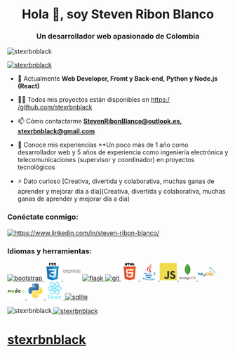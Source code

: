 <h1 align="center">Hola 👋, soy Steven Ribon Blanco</h1>
<h3 align="center">Un desarrollador web apasionado de Colombia</h3>

<p align="left"> <img src="https://komarev.com/ghpvc/?username=stexrbnblack&label=Profile%20views&color=0e75b6&style=flat" alt="stexrbnblack" /> </p> <p align="left"> <a href="https://github.com/ryo-ma/github-profile-trofeo"><img src="https://github-profile-trofeo.vercel.app/?username=stexrbnblack" alt=" stexrbnblack"/> </a> </p>

- 🌱 Actualmente **Web Developer, Fromt y Back-end, Python y Node.js (React)**

- 👨‍💻 Todos mis proyectos están disponibles en [https:/ /github.com/stexrbnblack](https://github.com/stexrbnblack)

- 📫 Cómo contactarme **StevenRibonBlanco@outlook.es, stexrbnblack@gmail.com**
 
- 📄 Conoce mis experiencias **Un poco más de 1 año como desarrollador web y 5 años de experiencia como ingeniería electrónica y telecomunicaciones (supervisor y coordinador) en proyectos tecnológicos 

- ⚡ Dato curioso [Creativa, divertida y colaborativa, muchas ganas de aprender y mejorar día a día](Creativa, divertida y colaborativa, muchas ganas de aprender y mejorar día a día)


<h3 align="left">Conéctate conmigo:</h3>
<p align="left"><a href="https://linkedin.com/en/https://www.linkedin.com/en/steven-ribon-blanco/" target="blank">
<img align="center" src="https://raw.githubusercontent.com/rahuldkjain/github-profile-readme-generator/master/src/images/icons/Social/linked-in-alt.svg" alt="https://www.linkedin.com/in/steven-ribon-blanco/" height="30" width="40" /></a>
</p>

<h3 align="left">Idiomas y herramientas:</h3><p align="left"><a href="https://getbootstrap.com" target="_blank" rel="noreferrer">
<img src="https://raw.githubusercontent.com/devicons/devicon /master/icons/bootstrap/bootstrap-plain-wordmark.svg" alt="bootstrap" width="40" height="40"/> </a><a href="https://www.w3schools.com /css/" target="_blank" rel="noreferrer">
<img src="https://raw.githubusercontent.com/devicons/devicon/master/icons/css3/css3-original-wordmark.svg" alt="css3" width="40" height="40"/> </a> <a href="https://expressjs.com" target="_blank" rel="noreferrer"> 
<img src="https://raw.githubusercontent.com/devicons/devicon/master/icons/express/express-original-wordmark.svg" alt="express" width="40" height="40"/></a> <a href="https://flask.palletsprojects.com/" target="_blank" rel="noreferrer"> 
<img src="https://www.vectorlogo.zone/logos/pocoo_flask/pocoo_flask-icon.svg" alt="flask" width="40" height="40"/> </a> <a href="https://git-scm.com/" target="_blank" rel=" noreferrer"> 
<img src="https://www.vectorlogo.zone/logos/git-scm/git-scm-icon.svg" alt="git" width="40" height="40"/> </a> <a href="https://www.w3.org/html/" target="_blank" rel="noreferrer"> 
<img src="https://raw.githubusercontent.com/devicons/devicon/master/icons/html5/html5-original-wordmark.svg" alt="html5" width="40" height="40"/> </a> <a href="https://www.java.com" target=" _blank" rel="noreferrer"> 
<img src="https://raw.githubusercontent.com/devicons/devicon/master/icons/java/java-original.svg" alt="java" width="40" height ="40"/> </a> <a href="https://developer.mozilla.org/en-US/docs/Web/JavaScript" target="_blank" rel="noreferrer"> 
<img src= "https://raw.githubusercontent.com/devicons/devicon/master/icons/javascript/javascript-original.svg" alt="javascript" width="40" height="40"/> </a> <a href="https:// www.mongodb.com/" target="_blank" rel="noreferrer"> 
<img src="https://raw.githubusercontent.com/devicons/devicon/master/icons/mongodb/mongodb-original-wordmark.svg " alt="mongodb" width="40" height="40"/> </a> <a href="https://www.mysql.com/" target="_blank" rel="noreferrer"> 
<img src="https://raw.githubusercontent.com/devicons/devicon/master/icons/mysql/mysql-original-wordmark.svg" alt="mysql" width="40" height="40"/></a> <a href="https://nodejs.org" target="_blank" rel="noreferrer"> 
<img src="https://raw.githubusercontent.com/devicons/devicon/master/icons/nodejs/nodejs-original-wordmark.svg" alt="nodejs" width="40" height="40"/> </a> <a href="https://www.python.org" target="_blank" rel="noreferrer"> 
<img src="https://raw.githubusercontent.com/devicons/devicon/master/icons/python/python-original.svg" alt="python" width="40" height ="40"/> </a> <a href="https://reactjs.org/" target="_blank" rel="noreferrer"> 
<img src="https://raw.githubusercontent.com/devicons/devicon/master/icons/react/react-original-wordmark.svg" alt="react" width="40" height="40"/> </a> <a href="https: //www.sqlite.org/" target="_blank" rel="noreferrer"> 
<img src="https://www.vectorlogo.zone/logos/sqlite/sqlite-icon.svg" alt="sqlite" ancho="40" altura="40"/> 

<p><img align="left" src="https://github-readme-stats.vercel.app/api/top-langs?username=stexrbnblack&show_icons=true&locale=en&layout=compact" alt="stexrbnblack" /> </p>

<p> <img align="center" src="https://github-readme-stats.vercel.app/api?username=stexrbnblack&show_icons=true&locale=en" alt="stexrbnblack" /> </p>

# stexrbnblack
